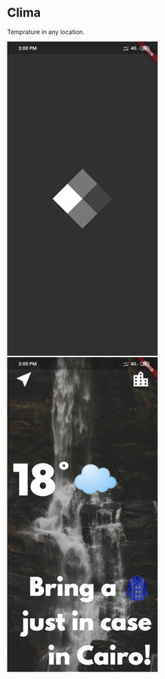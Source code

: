 # Clima

Temprature in any location.

<img src="Clima_1.jpg" width="350"> <img src="Clima_2.jpg" width="350">
